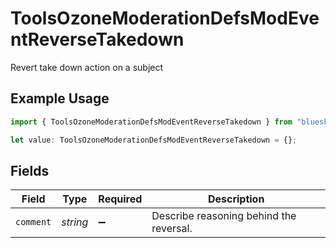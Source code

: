 # ToolsOzoneModerationDefsModEventReverseTakedown

Revert take down action on a subject

## Example Usage

```typescript
import { ToolsOzoneModerationDefsModEventReverseTakedown } from "bluesky/models/components";

let value: ToolsOzoneModerationDefsModEventReverseTakedown = {};
```

## Fields

| Field                                   | Type                                    | Required                                | Description                             |
| --------------------------------------- | --------------------------------------- | --------------------------------------- | --------------------------------------- |
| `comment`                               | *string*                                | :heavy_minus_sign:                      | Describe reasoning behind the reversal. |